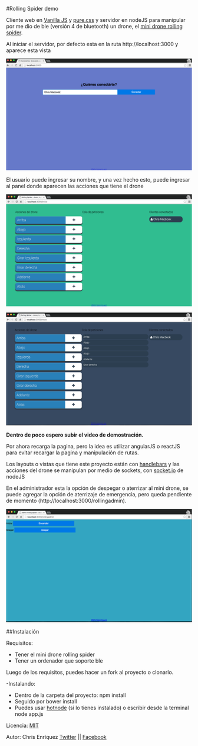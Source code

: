 #Rolling Spider demo

Cliente web en [Vanilla JS](http://vanilla-js.com/) y [pure.css](http://purecss.io/) y servidor en nodeJS para manipular por me dio de ble (versión 4 de bluetooth) un drone, el [mini drone rolling spider](http://www.parrot.com/es/productos/rolling-spider/).

Al iniciar el servidor, por defecto esta en la ruta http://localhost:3000 y aparece esta vista

![Ingresando las credenciales](https://raw.githubusercontent.com/khrizenriquez/rolling-spider/master/public/images/demo/start.png)

El usuario puede ingresar su nombre, y una vez hecho esto, puede ingresar al panel donde aparecen las acciones que tiene el drone

![Proyecto metodología de la invesitación](https://raw.githubusercontent.com/khrizenriquez/rolling-spider/master/public/images/demo/panel1.png)

![Proyecto metodología de la invesitación](https://raw.githubusercontent.com/khrizenriquez/rolling-spider/master/public/images/demo/panel2.png)

**Dentro de poco espero subir el video de demostración.**

Por ahora recarga la pagina, pero la idea es utilizar angularJS o reactJS para evitar recargar la pagina y manipulación de rutas.

Los layouts o vistas que tiene este proyecto están con [handlebars](http://handlebarsjs.com/) y las acciones del drone se manipulan por medio de sockets, con [socket.io](http://socket.io/) de nodeJS

En el administrador esta la opción de despegar o aterrizar al mini drone, se puede agregar la opción de aterrizaje de emergencia, pero queda pendiente de momento (http://localhost:3000/rollingadmin).

![Proyecto metodología de la invesitación](https://raw.githubusercontent.com/khrizenriquez/rolling-spider/master/public/images/demo/admin.png)

##Instalación

Requisitos: 

* Tener el mini drone rolling spider
* Tener un ordenador que soporte ble

Luego de los requisitos, puedes hacer un fork al proyecto o clonarlo.

-Instalando: 

* Dentro de la carpeta del proyecto: npm install
* Seguido por bower install
* Puedes usar [hotnode](https://github.com/saschagehlich/hotnode) (si lo tienes instalado) o escribir desde la terminal node app.js

Licencia: [MIT](https://opensource.org/licenses/MIT)

Autor: Chris Enríquez
[Twitter](https://twitter.com/khrizEnriquez) ||
[Facebook](https://facebook.com/khrizenriquez)
